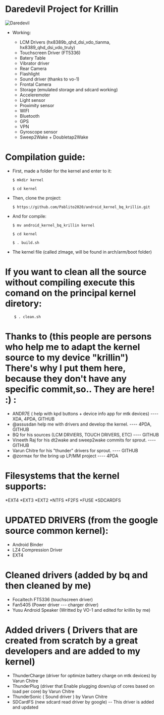 # Daredevil Project for Krillin

![Daredevil](http://s24.postimg.org/snrt08gut/image.png "Daredevil Kernel logo")

* Working:

  * LCM Drivers (hx8389b_qhd_dsi_vdo_tianma, hx8389_qhd_dsi_vdo_truly)
  * Touchscreen Driver (FT5336)
  * Batery Table
  * Vibrator driver
  * Rear Camera
  * Flashlight
  * Sound driver (thanks to vo-1)
  * Frontal Camera
  * Storage (emulated storage and sdcard working)
  * Acceleremoter
  * Light sensor
  * Proximity sensor
  * WIFI
  * Bluetooth
  * GPS
  * VPN
  * Gyroscope sensor
  * Sweep2Wake + Doubletap2Wake

# Compilation guide:
  
  * First, made a folder for the kernel and enter to it:

        $ mkdir kernel

        $ cd kernel

  * Then, clone the project: 

        $ https://github.com/Pablito2020/android_kernel_bq_krillin.git


  * And for compile:

        $ mv android_kernel_bq_krillin kernel

        $ cd kernel

        $ . build.sh

  * The kernel file (called zImage, will be found in arch/arm/boot folder)

# If you want to clean all the source without compiling execute this comand on the principal kernel diretory:

        $ . clean.sh

# Thanks to (this people are persons who help me to adapt the kernel source to my device "krillin") There's why I put them here, because they don't have any specific commit,so.. They are here! :) :

   * ANDR7E ( help with kpd buttons + device info app for mtk devices) ---- XDA, 4PDA, GITHUB
   * @assusdan help me with drivers and develop the kernel. ---- 4PDA, GITHUB
   * BQ for his sources (LCM DRVIERS, TOUCH DRIVERS, ETC) ---- GITHUB
   * Vineeth Raj for his dt2wake and sweep2wake commits for sprout. ---- GITHUB
   * Varun Chitre for his "thunder" drivers for sprout. ---- GITHUB
   * @zormax for the bring up LP/MM project ---- 4PDA

# Filesystems that the kernel supports:
   *EXT4
   *EXT3
   *EXT2
   *NTFS
   *F2FS
   *FUSE
   *SDCARDFS

# UPDATED DRIVERS (from the google source common kernel):

  * Android Binder
  * LZ4 Compression Driver 
  * EXT4

# Cleaned drivers (added by bq and then cleaned by me)

  * Focaltech FT5336 (touchscreen driver)
  * Fan5405 (Power driver --- charger driver)
  * Yusu Android Speaker (Writted by VO-1 and edited for krillin by me)
  
# Added drivers ( Drivers that are created from scratch by a great developers and are added to my kernel)

  * ThunderCharge (driver for optimize battery charge on mtk devices) by Varun Chitre
  * ThunderPlug (driver that Enable plugging down/up of cores based on load per core) by Varun Chitre
  * ThunderSonic ( Sound driver ) by Varun Chitre
  * SDCardFS (new sdcard read driver by google) -- This driver is added and updated
